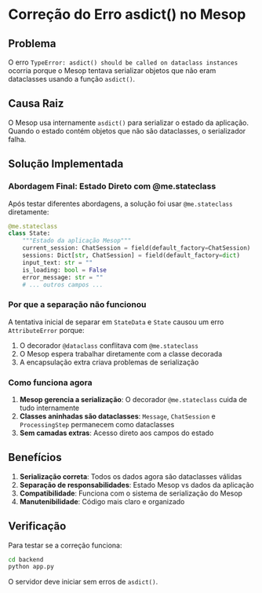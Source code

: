 # Correção do Erro asdict() no Mesop

## Problema
O erro `TypeError: asdict() should be called on dataclass instances` ocorria porque o Mesop tentava serializar objetos que não eram dataclasses usando a função `asdict()`.

## Causa Raiz
O Mesop usa internamente `asdict()` para serializar o estado da aplicação. Quando o estado contém objetos que não são dataclasses, o serializador falha.

## Solução Implementada

### Abordagem Final: Estado Direto com @me.stateclass
Após testar diferentes abordagens, a solução foi usar `@me.stateclass` diretamente:

```python
@me.stateclass
class State:
    """Estado da aplicação Mesop"""
    current_session: ChatSession = field(default_factory=ChatSession)
    sessions: Dict[str, ChatSession] = field(default_factory=dict)
    input_text: str = ""
    is_loading: bool = False
    error_message: str = ""
    # ... outros campos ...
```

### Por que a separação não funcionou
A tentativa inicial de separar em `StateData` e `State` causou um erro `AttributeError` porque:
1. O decorador `@dataclass` conflitava com `@me.stateclass`
2. O Mesop espera trabalhar diretamente com a classe decorada
3. A encapsulação extra criava problemas de serialização

### Como funciona agora
1. **Mesop gerencia a serialização**: O decorador `@me.stateclass` cuida de tudo internamente
2. **Classes aninhadas são dataclasses**: `Message`, `ChatSession` e `ProcessingStep` permanecem como dataclasses
3. **Sem camadas extras**: Acesso direto aos campos do estado

## Benefícios
1. **Serialização correta**: Todos os dados agora são dataclasses válidas
2. **Separação de responsabilidades**: Estado Mesop vs dados da aplicação
3. **Compatibilidade**: Funciona com o sistema de serialização do Mesop
4. **Manutenibilidade**: Código mais claro e organizado

## Verificação
Para testar se a correção funciona:
```bash
cd backend
python app.py
```

O servidor deve iniciar sem erros de `asdict()`.